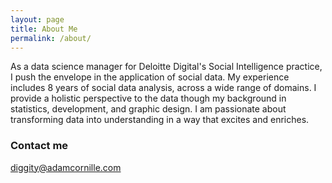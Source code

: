 ```yaml
---
layout: page
title: About Me
permalink: /about/
---
```


As a data science manager for Deloitte Digital's Social Intelligence practice, I push the envelope in the application of social data. My experience includes 8 years of social data analysis, across a wide range of domains. I provide a holistic perspective to the data though my background in statistics, development, and graphic design. I am passionate about transforming data into understanding in a way that excites and enriches.

### Contact me

[diggity@adamcornille.com](mailto:diggity@adamcornille.com)
